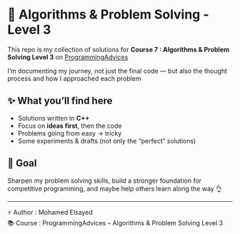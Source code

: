 # 🚀 Algorithms & Problem Solving - Level 3  

This repo is my collection of solutions for **Course 7 : Algorithms & Problem Solving Level 3** on [ProgrammingAdvices](https://www.programmingadvices.com/)  

I’m documenting my journey, not just the final code — but also the thought process and how I approached each problem  

## ✨ What you’ll find here
- Solutions written in **C++**  
- Focus on **ideas first**, then the code  
- Problems going from easy → tricky  
- Some experiments & drafts (not only the “perfect” solutions)  

## 🎯 Goal
Sharpen my problem solving skills, build a stronger foundation for competitive programming, and maybe help others learn along the way 👌  

---

⚡ Author : Mohamed Elsayed  
📚 Course : ProgrammingAdvices – Algorithms & Problem Solving Level 3  
